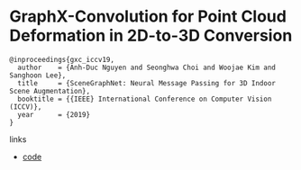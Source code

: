 # GraphX-Convolution for Point Cloud Deformation in 2D-to-3D Conversion

```
@inproceedings{gxc_iccv19,
  author    = {Anh-Duc Nguyen and Seonghwa Choi and Woojae Kim and Sanghoon Lee},
  title     = {SceneGraphNet: Neural Message Passing for 3D Indoor Scene Augmentation},
  booktitle = {{IEEE} International Conference on Computer Vision (ICCV)},
  year      = {2019}
}
```

links
- [code](https://github.com/justanhduc/graphx-conv)


